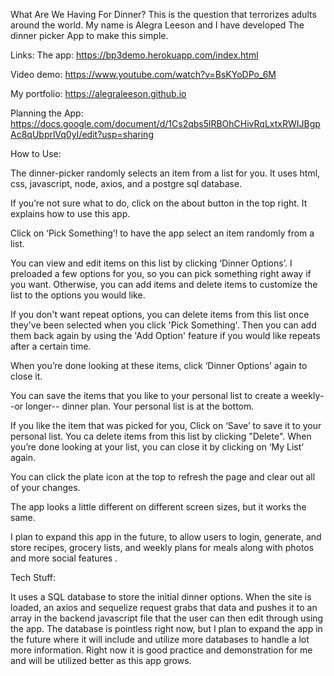 What Are We Having For Dinner?  This is the question that terrorizes adults around the world.  My name is Alegra Leeson and I have developed The dinner picker App to make this simple.

Links:
The app: https://bp3demo.herokuapp.com/index.html

Video demo: https://www.youtube.com/watch?v=BsKYoDPo_6M

My portfolio: https://alegraleeson.github.io

Planning the App: https://docs.google.com/document/d/1Cs2qbs5lRBOhCHivRqLxtxRWIJBgpAc8qUbprlVq0yI/edit?usp=sharing


How to Use:

The dinner-picker randomly selects an item from a list for you.  It uses html, css, javascript, node, axios, and a postgre sql database.

If you’re not sure what to do, click on the about button in the top right.  It explains how to use this app.

Click on ‘Pick Something’! to have the app select an item randomly from a list.  

You can view and edit items on this list by clicking ‘Dinner Options’.  I preloaded a few options for you, so you can pick something right away if you want.  Otherwise, you can add items and delete items to customize the list to the options you would like.  

If you don't want repeat options, you can delete items from this list once they've been selected when you click 'Pick Something'.  Then you can add them back again by using the 'Add Option' feature if you would like repeats after a certain time.

When you’re done looking at these items, click ‘Dinner Options’ again to close it.

 You can save the items that you like to your personal list to create a weekly--or longer-- dinner plan.   Your personal list is at the bottom. 

If you like the item that was picked for you, Click on ‘Save’ to save it to your personal list. You ca delete items from this list by clicking "Delete". When you’re done looking at your list, you can close it by clicking on ‘My List’ again.

You can click the plate icon at the top to refresh the page and clear out all of your changes.

The app looks a little different on different screen sizes, but it works the same.  

I plan to expand this app in the future, to allow users to login, generate, and store recipes, grocery lists, and weekly plans for meals along with photos and more social features . 




Tech Stuff:

It uses a SQL database to store the initial dinner options.  When the site is loaded, an axios and sequelize request grabs that data and pushes it to an array in the backend javascript file that the user can then edit through using the app.  The database is pointless right now, but I plan to expand the app in the future where it will include and utilize more databases to handle a lot more information.  Right now it is good practice and demonstration for me and will be utilized better as this app grows.





